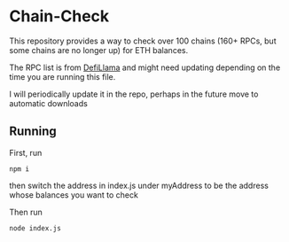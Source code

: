 # Chain-Check

This repository provides a way to check over 100 chains (160+ RPCs, but some chains are no longer up) for ETH balances.

The RPC list is from [DefiLlama](https://github.com/DefiLlama/defillama-sdk/blob/master/src/providers.json) and might need updating depending on the time you are running this file.

I will periodically update it in the repo, perhaps in the future move to automatic downloads

## Running
First, run
```
npm i
```
then switch the address in index.js under myAddress to be the address whose balances you want to check

Then run
```
node index.js
```
